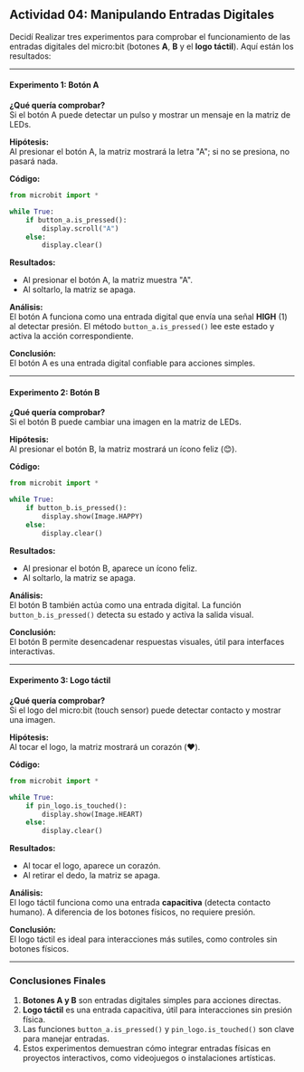 ## **Actividad 04: Manipulando Entradas Digitales**  


Decidí Realizar tres experimentos para comprobar el funcionamiento de las entradas digitales del micro:bit (botones **A**, **B** y el **logo táctil**). Aquí están los resultados:

---

#### **Experimento 1: Botón A**  
**¿Qué quería comprobar?**  
Si el botón A puede detectar un pulso y mostrar un mensaje en la matriz de LEDs.  

**Hipótesis:**  
Al presionar el botón A, la matriz mostrará la letra "A"; si no se presiona, no pasará nada.  

**Código:**  
```python
from microbit import *

while True:
    if button_a.is_pressed():
        display.scroll("A")
    else:
        display.clear()
```  

**Resultados:**  
- Al presionar el botón A, la matriz muestra "A".  
- Al soltarlo, la matriz se apaga.  

**Análisis:**  
El botón A funciona como una entrada digital que envía una señal **HIGH** (1) al detectar presión. El método `button_a.is_pressed()` lee este estado y activa la acción correspondiente.  

**Conclusión:**  
El botón A es una entrada digital confiable para acciones simples.  

---

#### **Experimento 2: Botón B**  
**¿Qué quería comprobar?**  
Si el botón B puede cambiar una imagen en la matriz de LEDs.  

**Hipótesis:**  
Al presionar el botón B, la matriz mostrará un ícono feliz (😊).  

**Código:**  
```python
from microbit import *

while True:
    if button_b.is_pressed():
        display.show(Image.HAPPY)
    else:
        display.clear()
```  

**Resultados:**  
- Al presionar el botón B, aparece un ícono feliz.  
- Al soltarlo, la matriz se apaga.  

**Análisis:**  
El botón B también actúa como una entrada digital. La función `button_b.is_pressed()` detecta su estado y activa la salida visual.  

**Conclusión:**  
El botón B permite desencadenar respuestas visuales, útil para interfaces interactivas.  

---

#### **Experimento 3: Logo táctil**  
**¿Qué quería comprobar?**  
Si el logo del micro:bit (touch sensor) puede detectar contacto y mostrar una imagen.  

**Hipótesis:**  
Al tocar el logo, la matriz mostrará un corazón (❤️).  

**Código:**  
```python
from microbit import *

while True:
    if pin_logo.is_touched():
        display.show(Image.HEART)
    else:
        display.clear()
```  

**Resultados:**  
- Al tocar el logo, aparece un corazón.  
- Al retirar el dedo, la matriz se apaga.  

**Análisis:**  
El logo táctil funciona como una entrada **capacitiva** (detecta contacto humano). A diferencia de los botones físicos, no requiere presión.  

**Conclusión:**  
El logo táctil es ideal para interacciones más sutiles, como controles sin botones físicos.  

---

### **Conclusiones Finales**  
1. **Botones A y B** son entradas digitales simples para acciones directas.  
2. **Logo táctil** es una entrada capacitiva, útil para interacciones sin presión física.  
3. Las funciones `button_a.is_pressed()` y `pin_logo.is_touched()` son clave para manejar entradas.  
4. Estos experimentos demuestran cómo integrar entradas físicas en proyectos interactivos, como videojuegos o instalaciones artísticas.  

